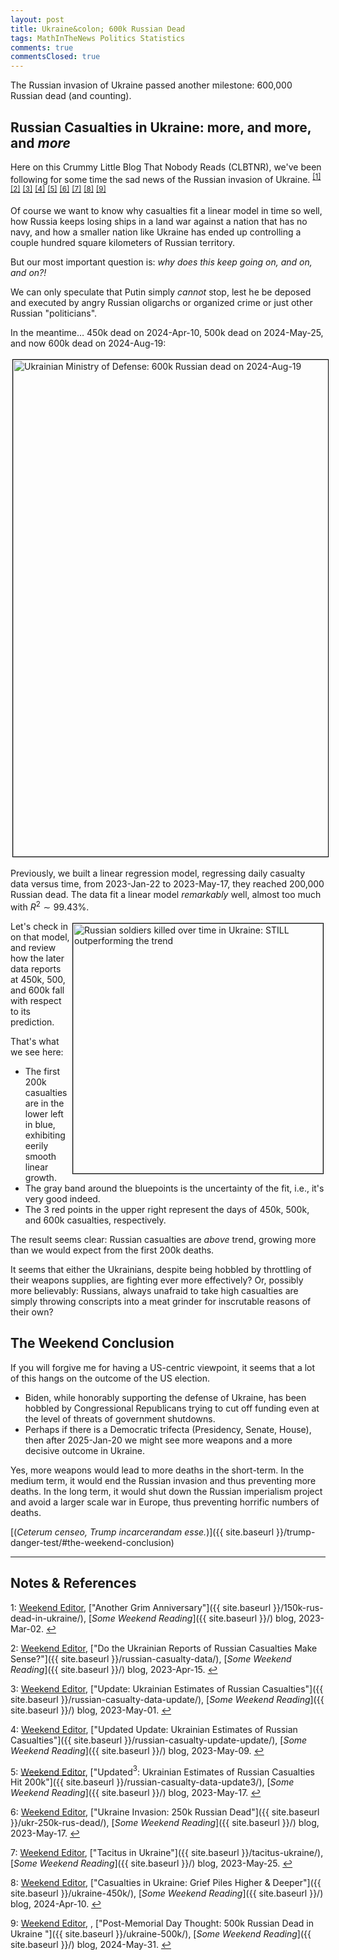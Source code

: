 ```yaml
---
layout: post
title: Ukraine&colon; 600k Russian Dead
tags: MathInTheNews Politics Statistics
comments: true
commentsClosed: true
---
```


The Russian invasion of Ukraine passed another milestone: 600,000 Russian dead (and counting).  


## Russian Casualties in Ukraine: more, and more, and _more_  

Here on this Crummy Little Blog That Nobody Reads (CLBTNR), we've been following for some
time the sad news of the Russian invasion of Ukraine.
<sup id="fn1a">[[1]](#fn1)</sup> <sup id="fn2a">[[2]](#fn2)</sup> <sup id="fn3a">[[3]](#fn3)</sup>
<sup id="fn4a">[[4]](#fn4)</sup> <sup id="fn5a">[[5]](#fn5)</sup> <sup id="fn6a">[[6]](#fn6)</sup>
<sup id="fn7a">[[7]](#fn7)</sup> <sup id="fn8a">[[8]](#fn8)</sup> <sup id="fn9a">[[9]](#fn9)</sup>  

Of course we want to know why casualties fit a linear model in time so well, how
Russia keeps losing ships in a land war against a nation that has no navy, and how a
smaller nation like Ukraine has ended up controlling a couple hundred square kilometers of
Russian territory.  

But our most important question is: _why does this keep going on, and on, and on?!_  

We can only speculate that Putin simply _cannot_ stop, lest he be deposed and executed by
angry Russian oligarchs or organized crime or just other Russian "politicians".  

In the meantime&hellip; 450k dead on 2024-Apr-10, 500k dead on 2024-May-25, and now 600k dead on
2024-Aug-19:  

<a href="https://x.com/DefenceU/status/1825397578638172193"><img src="{{ site.baseurl }}/images/2024-08-27-ukraine-600k-ukr-mod-1.jpg" width="550" height="795" alt="Ukrainian Ministry of Defense: 600k Russian dead on 2024-Aug-19" title="Ukrainian Ministry of Defense: 600k Russian dead on 2024-Aug-19" style="margin: 3px 3px 3px 3px; border: 1px solid #000000;"></a>

Previously, we built a linear regression model, regressing daily casualty data versus
time, from 2023-Jan-22 to 2023-May-17, they reached 200,000 Russian dead.  The data fit a
linear model _remarkably_ well, almost too much with $R^2 \sim 99.43\%$.  

<a href="{{ site.baseurl }}/images/2024-08-27-ukraine-600k-regress-DayNum600k-on-Soldiers.png"><img src="{{ site.baseurl }}/images/2024-08-27-ukraine-600k-regress-DayNum600k-on-Soldiers-thumb.jpg" width="400" height="400" alt="Russian soldiers killed over time in Ukraine: STILL outperforming the trend" title="Russian soldiers killed over time in Ukraine: STILL outperforming the trend" style="float: right; margin: 3px 3px 3px 3px; border: 1px solid #000000;"></a>
Let's check in on that model, and review how the later data reports at 450k, 500, and 600k
fall with respect to its prediction.  

That's what we see here:  
- The first 200k casualties are in the lower left in blue, exhibiting eerily smooth linear
  growth.  
- The gray band around the bluepoints is the uncertainty of the fit, i.e., it's very good
  indeed.  
- The 3 red points in the upper right represent the days of 450k, 500k, and 600k
  casualties, respectively.  

The result seems clear: Russian casualties are _above_ trend, growing more than we would
expect from the first 200k deaths.  

It seems that either the Ukrainians, despite being hobbled by throttling of their weapons
supplies, are fighting ever more effectively?  Or, possibly more believably: Russians,
always unafraid to take high casualties are simply throwing conscripts into a meat grinder
for inscrutable reasons of their own?  


## The Weekend Conclusion  

If you will forgive me for having a US-centric viewpoint, it seems that a lot of this
hangs on the outcome of the US election.  
- Biden, while honorably supporting the defense of Ukraine, has been hobbled by
  Congressional Republicans trying to cut off funding even at the level of threats of
  government shutdowns.  
- Perhaps if there is a Democratic trifecta (Presidency, Senate, House), then after
  2025-Jan-20 we might see more weapons and a more decisive outcome in Ukraine.  
  
Yes, more weapons would lead to more deaths in the short-term.  In the medium term, it
would end the Russian invasion and thus preventing more deaths.  In the long term, it would
shut down the Russian imperialism project and avoid a larger scale war in Europe, thus
preventing horrific numbers of deaths.  

[(_Ceterum censeo, Trump incarcerandam esse._)]({{ site.baseurl }}/trump-danger-test/#the-weekend-conclusion)  

---

## Notes &amp; References  

<!--
<sup id="fn1a">[[1]](#fn1)</sup>

<a id="fn1">1</a>: ***, ["***"](***), *** DOI: [***](***). [↩](#fn1a)  

<a href="{{ site.baseurl }}/images/***">
  <img src="{{ site.baseurl }}/images/***" width="400" height="***" alt="***" title="***" style="float: right; margin: 3px 3px 3px 3px; border: 1px solid #000000;">
</a>

<a href="***">
  <img src="{{ site.baseurl }}/images/***" width="550" height="***" alt="***" title="***" style="margin: 3px 3px 3px 3px; border: 1px solid #000000;">
</a>

<iframe width="400" height="224" src="***" allow="accelerometer; encrypted-media; gyroscope; picture-in-picture" allowfullscreen style="float: right; margin: 3px 3px 3px 3px; border: 1px solid #000000;"></iframe>
-->

<a id="fn1">1</a>: [Weekend Editor](mailto:SomeWeekendReadingEditor@gmail.com), ["Another Grim Anniversary"]({{ site.baseurl }}/150k-rus-dead-in-ukraine/), [_Some Weekend Reading_]({{ site.baseurl }}/) blog, 2023-Mar-02. [↩](#fn1a)  

<a id="fn2">2</a>: [Weekend Editor](mailto:SomeWeekendReadingEditor@gmail.com), ["Do the Ukrainian Reports of Russian Casualties Make Sense?"]({{ site.baseurl }}/russian-casualty-data/), [_Some Weekend Reading_]({{ site.baseurl }}/) blog, 2023-Apr-15. [↩](#fn2a)  

<a id="fn3">3</a>: [Weekend Editor](mailto:SomeWeekendReadingEditor@gmail.com), ["Update: Ukrainian Estimates of Russian Casualties"]({{ site.baseurl }}/russian-casualty-data-update/), [_Some Weekend Reading_]({{ site.baseurl }}/) blog, 2023-May-01. [↩](#fn3a)  

<a id="fn4">4</a>: [Weekend Editor](mailto:SomeWeekendReadingEditor@gmail.com), ["Updated Update: Ukrainian Estimates of Russian Casualties"]({{ site.baseurl }}/russian-casualty-update-update/), [_Some Weekend Reading_]({{ site.baseurl }}/) blog, 2023-May-09. [↩](#fn4a)  

<a id="fn5">5</a>: [Weekend Editor](mailto:SomeWeekendReadingEditor@gmail.com), ["Updated${}^3$: Ukrainian Estimates of Russian Casualties Hit 200k"]({{ site.baseurl }}/russian-casualty-data-update3/), [_Some Weekend Reading_]({{ site.baseurl }}/) blog, 2023-May-17. [↩](#fn5a)  

<a id="fn6">6</a>: [Weekend Editor](mailto:SomeWeekendReadingEditor@gmail.com), ["Ukraine Invasion: 250k Russian Dead"]({{ site.baseurl }}/ukr-250k-rus-dead/), [_Some Weekend Reading_]({{ site.baseurl }}/) blog, 2023-May-17. [↩](#fn6a)  

<a id="fn7">7</a>: [Weekend Editor](mailto:SomeWeekendReadingEditor@gmail.com), ["Tacitus in Ukraine"]({{ site.baseurl }}/tacitus-ukraine/), [_Some Weekend Reading_]({{ site.baseurl }}/) blog, 2023-May-25. [↩](#fn7a)  

<a id="fn8">8</a>: [Weekend Editor](mailto:SomeWeekendReadingEditor@gmail.com), ["Casualties in Ukraine: Grief Piles Higher & Deeper"]({{ site.baseurl }}/ukraine-450k/), [_Some Weekend Reading_]({{ site.baseurl }}/) blog, 2024-Apr-10. [↩](#fn8a)  

<a id="fn9">9</a>: [Weekend Editor](mailto:SomeWeekendReadingEditor@gmail.com), , ["Post-Memorial Day Thought: 500k Russian Dead in Ukraine "]({{ site.baseurl }}/ukraine-500k/), [_Some Weekend Reading_]({{ site.baseurl }}/) blog, 2024-May-31. [↩](#fn9a)  

